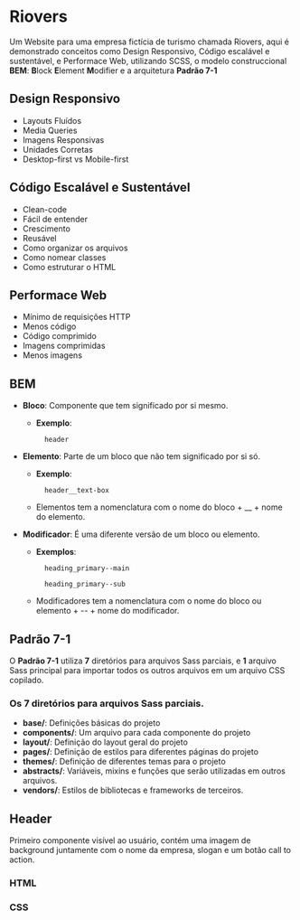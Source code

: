 # Riovers

Um Website para uma empresa fictícia de turismo chamada Riovers, aqui é demonstrado
conceitos como Design Responsivo, Código escalável e sustentável, e Performace Web, utilizando
SCSS, o modelo construccional **BEM**: **B**lock **E**lement **M**odifier e a arquitetura 
**Padrão 7-1**

## Design Responsivo
* Layouts Fluídos
* Media Queries
* Imagens Responsivas
* Unidades Corretas
* Desktop-first vs Mobile-first

## Código Escalável e Sustentável
* Clean-code
* Fácil de entender
* Crescimento
* Reusável
* Como organizar os arquivos
* Como nomear classes
* Como estruturar o HTML

## Performace Web
* Mínimo de requisições HTTP
* Menos código
* Código comprimido
* Imagens comprimidas
* Menos imagens

## BEM
* **Bloco**: Componente que tem significado por si mesmo.
    * **Exemplo**: 

            header
        
* **Elemento**: Parte de um bloco que não tem significado por si só.
    * **Exemplo**:

            header__text-box

    * Elementos tem a nomenclatura com o nome do bloco + __ + nome do elemento.
* **Modificador**: É uma diferente versão de um bloco ou elemento.
    * **Exemplos**: 

            heading_primary--main 

            heading_primary--sub

    * Modificadores tem a nomenclatura com o nome do bloco ou elemento + -- + nome do modificador.

## Padrão 7-1

O **Padrão 7-1** utiliza **7** diretórios para arquivos Sass parciais, e **1** arquivo Sass principal para importar todos os outros arquivos em um arquivo CSS copilado.

### Os 7 diretórios para arquivos Sass parciais.

* **base/**: Definições básicas do projeto
* **components/**: Um arquivo para cada componente do projeto
* **layout/**: Definição do layout geral do projeto
* **pages/**: Definição de estilos para diferentes páginas do projeto
* **themes/**: Definição de diferentes temas para o projeto
* **abstracts/**: Variáveis, mixins e funções que serão utilizadas em outros arquivos.
* **vendors/**: Estilos de bibliotecas e frameworks de terceiros.


## Header

  Primeiro componente visível ao usuário, contém uma imagem de background juntamente com
o nome da empresa, slogan e um botão call to action.

### HTML

### CSS
